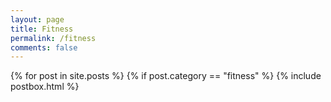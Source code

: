 ```yaml
---
layout: page
title: Fitness
permalink: /fitness
comments: false
---
```


{% for post in site.posts %}
    {% if post.category == "fitness" %}
    {% include postbox.html %}
    
